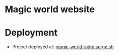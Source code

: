 # Magic world website 

# Deployment 
* Project deployed at: [magic-world-sidgi.surge.sh](magic-world-sidgi.surge.sh)